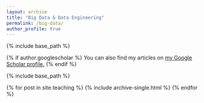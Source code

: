 ```yaml
---
layout: archive
title: "Big Data & Data Engineering"
permalink: /big-data/
author_profile: true
---
```


{% include base_path %}

{% if author.googlescholar %}
  You can also find my articles on <u><a href="{{author.googlescholar}}">my Google Scholar profile</a>.</u>
{% endif %}

{% include base_path %}

{% for post in site.teaching %}
  {% include archive-single.html %}
{% endfor %}
